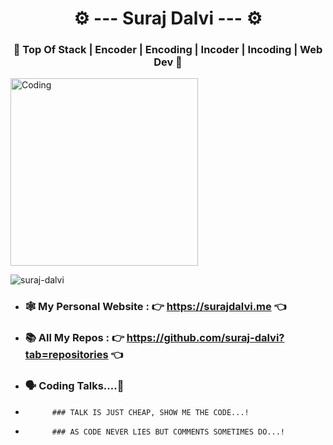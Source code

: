 <h1 align="center"> ⚙️ --- Suraj Dalvi ---  ⚙️ </h1>
<h3 align="center">🌺 Top Of Stack | Encoder | Encoding | Incoder | Incoding | Web Dev 🌺
</h3>

<img align="center" alt="Coding" width="300" src="https://c.tenor.com/_DOBjnGspYAAAAAM/code-coding.gif">

<p align="left"> <img src="https://komarev.com/ghpvc/?username=suraj-dalvi&label=Profile%20views&color=0e75b6&style=flat" alt="suraj-dalvi" /> </p>

- ### 🕸️ My Personal Website :  👉  **https://surajdalvi.me** 👈

- ### 📚 All My Repos : 👉 https://github.com/suraj-dalvi?tab=repositories 👈

- ### 🗣️ Coding Talks....💐

-           ### TALK IS JUST CHEAP, SHOW ME THE CODE...!
-           ### AS CODE NEVER LIES BUT COMMENTS SOMETIMES DO...! 

